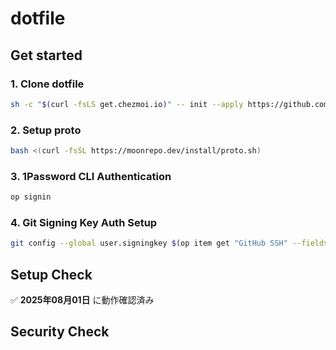 # dotfile

## Get started

### 1. Clone dotfile

```bash
sh -c "$(curl -fsLS get.chezmoi.io)" -- init --apply https://github.com/ageha734/dotfile.git
```

### 2. Setup proto

```bash
bash <(curl -fsSL https://moonrepo.dev/install/proto.sh)
```

### 3. 1Password CLI Authentication

```bash
op signin
```

### 4. Git Signing Key Auth Setup

```bash
git config --global user.signingkey $(op item get "GitHub SSH" --fields "public key")
```

## Setup Check

✅ **2025年08月01日** に動作確認済み

## Security Check
